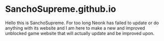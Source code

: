 # SanchoSupreme.github.io
Hello this is SanchoSupreme. For too long Neonk has failed to update or do anything with its website and I am here to make a new and improved unblocked game website that will actually update and be improved upon.
